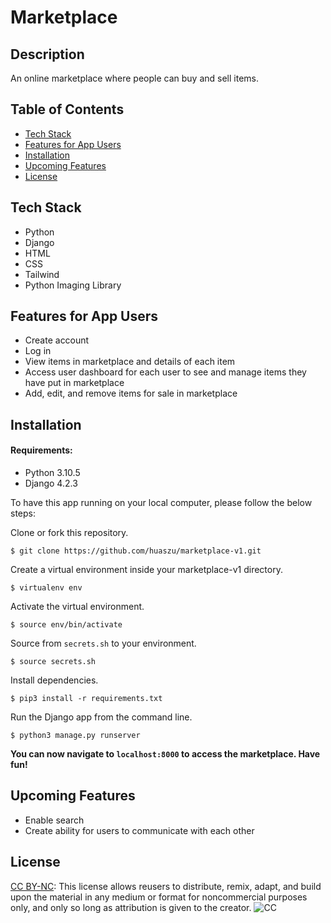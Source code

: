 # Marketplace

## Description

An online marketplace where people can buy and sell items. 

## Table of Contents

- [Tech Stack](#tech-stack)
- [Features for App Users](#features-for-app-users)
- [Installation](#installation)
- [Upcoming Features](#upcoming-features)
- [License](#license)

## Tech Stack

- Python
- Django
- HTML
- CSS
- Tailwind
- Python Imaging Library

## Features for App Users

- Create account
- Log in
- View items in marketplace and details of each item
- Access user dashboard for each user to see and manage items they have put in marketplace
- Add, edit, and remove items for sale in marketplace

## Installation

#### Requirements:

- Python 3.10.5
- Django 4.2.3

To have this app running on your local computer, please follow the below steps:

Clone or fork this repository.
```
$ git clone https://github.com/huaszu/marketplace-v1.git
```

Create a virtual environment inside your marketplace-v1 directory.
```
$ virtualenv env
```

Activate the virtual environment.
```
$ source env/bin/activate
```

Source from `secrets.sh` to your environment.
```
$ source secrets.sh
```

Install dependencies.
```
$ pip3 install -r requirements.txt
```

Run the Django app from the command line.
```
$ python3 manage.py runserver
```

**You can now navigate to `localhost:8000` to access the marketplace.  Have fun!**

## Upcoming Features

- Enable search
- Create ability for users to communicate with each other

## License

[CC BY-NC](https://creativecommons.org/licenses/by-nc/4.0/): This license allows reusers to distribute, remix, adapt, and build upon the material in any medium or format for noncommercial purposes only, and only so long as attribution is given to the creator.
![CC](https://mirrors.creativecommons.org/presskit/buttons/88x31/png/by-nc.png)